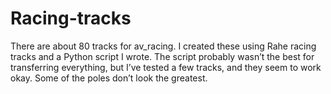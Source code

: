 # Racing-tracks
There are about 80 tracks for av_racing. I created these using Rahe racing tracks and a Python script I wrote. The script probably wasn’t the best for transferring everything, but I’ve tested a few tracks, and they seem to work okay. Some of the poles don’t look the greatest.
